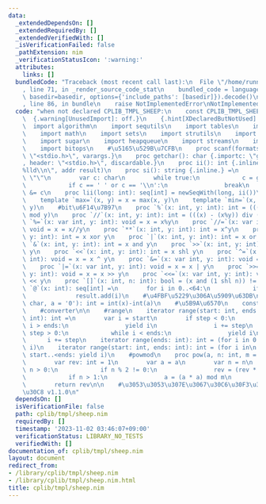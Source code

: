 ```yaml
---
data:
  _extendedDependsOn: []
  _extendedRequiredBy: []
  _extendedVerifiedWith: []
  _isVerificationFailed: false
  _pathExtension: nim
  _verificationStatusIcon: ':warning:'
  attributes:
    links: []
  bundledCode: "Traceback (most recent call last):\n  File \"/home/runner/.local/lib/python3.10/site-packages/onlinejudge_verify/documentation/build.py\"\
    , line 71, in _render_source_code_stat\n    bundled_code = language.bundle(stat.path,\
    \ basedir=basedir, options={'include_paths': [basedir]}).decode()\n  File \"/home/runner/.local/lib/python3.10/site-packages/onlinejudge_verify/languages/nim.py\"\
    , line 86, in bundle\n    raise NotImplementedError\nNotImplementedError\n"
  code: "when not declared CPLIB_TMPL_SHEEP:\n    const CPLIB_TMPL_SHEEP* = 1\n  \
    \  {.warning[UnusedImport]: off.}\n    {.hint[XDeclaredButNotUsed]: off.}\n  \
    \  import algorithm\n    import sequtils\n    import tables\n    import macros\n\
    \    import math\n    import sets\n    import strutils\n    import strformat\n\
    \    import sugar\n    import heapqueue\n    import streams\n    import deques\n\
    \    import bitops\n    #\u5165\u529B\u7CFB\n    proc scanf(formatstr: cstring){.header:\
    \ \"<stdio.h>\", varargs.}\n    proc getchar(): char {.importc: \"getchar_unlocked\"\
    , header: \"<stdio.h>\", discardable.}\n    proc ii(): int {.inline.} = scanf(\"\
    %lld\\n\", addr result)\n    proc si(): string {.inline.} =\n        result =\
    \ \"\"\n        var c: char\n        while true:\n            c = getchar()\n\
    \            if c == ' ' or c == '\\n':\n                break\n            result\
    \ &= c\n    proc lii(long: int): seq[int] = newSeqWith(long, ii())\n    #chmin,chmax\n\
    \    template `max=`(x, y) = x = max(x, y)\n    template `min=`(x, y) = x = min(x,\
    \ y)\n    #bit\u6F14\u7B97\n    proc `%`(x: int, y: int): int = (((x mod y)+y)\
    \ mod y)\n    proc `//`(x: int, y: int): int = (((x) - (x%y)) div (y))\n    proc\
    \ `%=`(x: var int, y: int): void = x = x%y\n    proc `//=`(x: var int, y: int):\
    \ void = x = x//y\n    proc `**`(x: int, y: int): int = x^y\n    proc `^`(x: int,\
    \ y: int): int = x xor y\n    proc `|`(x: int, y: int): int = x or y\n    proc\
    \ `&`(x: int, y: int): int = x and y\n    proc `>>`(x: int, y: int): int = x shr\
    \ y\n    proc `<<`(x: int, y: int): int = x shl y\n    proc `^=`(x: var int, y:\
    \ int): void = x = x ^ y\n    proc `&=`(x: var int, y: int): void = x = x & y\n\
    \    proc `|=`(x: var int, y: int): void = x = x | y\n    proc `>>=`(x: var int,\
    \ y: int): void = x = x >> y\n    proc `<<=`(x: var int, y: int): void = x = x\
    \ << y\n    proc `[]`(x: int, n: int): bool = (x and (1 shl n)) != 0\n    proc\
    \ `@`(x: int): seq[int] =\n        for i in 0..<64:\n            if x[i]:\n  \
    \              result.add(i)\n    #\u4FBF\u5229\u306A\u5909\u63DB\n    proc `!`(x:\
    \ char, a = '0'): int = int(x)-int(a)\n    #\u5B9A\u6570\n    const INF = int(3300300300300300491)\n\
    \    #converter\n\n    #range\n    iterator range(start: int, ends: int, step:\
    \ int): int =\n        var i = start\n        if step < 0:\n            while\
    \ i > ends:\n                yield i\n                i += step\n        elif\
    \ step > 0:\n            while i < ends:\n                yield i\n          \
    \      i += step\n    iterator range(ends: int): int = (for i in 0..<ends: yield\
    \ i)\n    iterator range(start: int, ends: int): int = (for i in\n           \
    \ start..<ends: yield i)\n    #powmod\n    proc pow(a, n: int, m = INF): int =\n\
    \        var rev: int = 1\n        var a = a\n        var n = n\n        while\
    \ n > 0:\n            if n % 2 != 0:\n                rev = (rev * a) mod m\n\
    \            if n > 1:\n                a = (a * a) mod m\n            n >>= 1\n\
    \        return rev\n\n    #\u3053\u3053\u307E\u3067\u30C6\u30F3\u30D7\u30EC\u30FC\
    \u30C8 v1.1.0\n"
  dependsOn: []
  isVerificationFile: false
  path: cplib/tmpl/sheep.nim
  requiredBy: []
  timestamp: '2023-11-02 03:46:07+09:00'
  verificationStatus: LIBRARY_NO_TESTS
  verifiedWith: []
documentation_of: cplib/tmpl/sheep.nim
layout: document
redirect_from:
- /library/cplib/tmpl/sheep.nim
- /library/cplib/tmpl/sheep.nim.html
title: cplib/tmpl/sheep.nim
---
```

